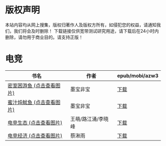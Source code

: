 # 版权声明

本站内容均从网上搜集，版权归著作人及版权方所有，如侵犯您的权益，请通知我们，我们将会及时删除！ 下载链接仅供宽带测试研究用途，请下载后在24小时内删除，请勿用于商业目的。请支持正版！

# 电竞

| 书名 | 作者 | epub/mobi/azw3 |
| --- | --- | --- |
| [密室困游鱼 (点击查看图片)](https://www.dushupai.com/attachment/2024/06/06/296c7aa2c3501aa4.jpg) | 墨宝非宝 | [下载](https://url89.ctfile.com/f/31084289-1357032955-deb293?p=8866) |
| [蜜汁炖鱿鱼 (点击查看图片)](https://www.dushupai.com/attachment/2024/06/06/9f68d5652349af33.jpg) | 墨宝非宝 | [下载](https://url89.ctfile.com/f/31084289-1357032229-530e18?p=8866) |
| [电竞生态 (点击查看图片)](https://www.dushupai.com/attachment/2024/06/06/da3ed56b3c6c077f.jpg) | 王萌/路江涌/李晓峰 | [下载](https://url89.ctfile.com/f/31084289-1357031110-a06f35?p=8866) |
| [电竞经济 (点击查看图片)](https://www.dushupai.com/attachment/2024/06/05/76df9e9e147a0bf2.jpg) | 蔡湫雨 | [下载](https://url89.ctfile.com/f/31084289-1357029121-564941?p=8866) |
